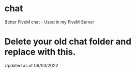 # chat
Better FiveM chat - Used in my FiveM Server

# Delete your old chat folder and replace with this.

Updated as of 06/03/2022
